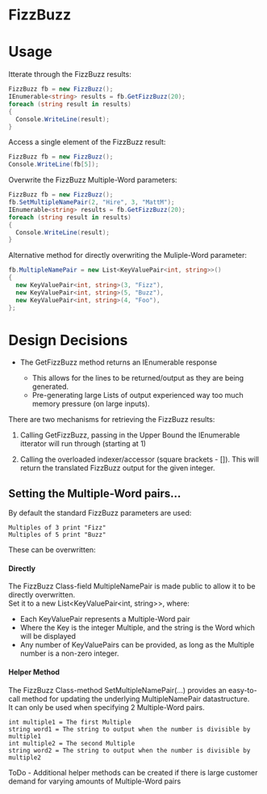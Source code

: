 # FizzBuzz

# Usage
Itterate through the FizzBuzz results:
```c#
FizzBuzz fb = new FizzBuzz();
IEnumerable<string> results = fb.GetFizzBuzz(20);
foreach (string result in results)
{
  Console.WriteLine(result);
}
```
Access a single element of the FizzBuzz result:
```c#
FizzBuzz fb = new FizzBuzz();
Console.WriteLine(fb[5]);
```
Overwrite the FizzBuzz Multiple-Word parameters:
```c#
FizzBuzz fb = new FizzBuzz();
fb.SetMultipleNamePair(2, "Hire", 3, "MattM");
IEnumerable<string> results = fb.GetFizzBuzz(20);
foreach (string result in results)
{
  Console.WriteLine(result);
}
```
Alternative method for directly overwriting the Muliple-Word parameter:
```c#
fb.MultipleNamePair = new List<KeyValuePair<int, string>>()
{
  new KeyValuePair<int, string>(3, "Fizz"),
  new KeyValuePair<int, string>(5, "Buzz"),
  new KeyValuePair<int, string>(4, "Foo"),
};
```

# Design Decisions
* The GetFizzBuzz method returns an IEnumerable<string> response
  * This allows for the lines to be returned/output as they are being generated.
  * Pre-generating large Lists of output experienced way too much memory pressure (on large inputs).

There are two mechanisms for retrieving the FizzBuzz results:

1. Calling GetFizzBuzz, passing in the Upper Bound the IEnumerable itterator will run through (starting at 1)

2. Calling the overloaded indexer/accessor (square brackets - []).  This will return the translated FizzBuzz output for the given integer.

## Setting the Multiple-Word pairs...
By default the standard FizzBuzz parameters are used:
```
Multiples of 3 print "Fizz"
Multiples of 5 print "Buzz"
```
These can be overwritten:
#### Directly
The FizzBuzz Class-field MultipleNamePair is made public to allow it to be directly overwritten.  
Set it to a new List<KeyValuePair<int, string>>,   where:  
* Each KeyValuePair represents a Multiple-Word pair
* Where the Key is the integer Multiple, and the string is the Word which will be displayed
* Any number of KeyValuePairs can be provided, as long as the Multiple number is a non-zero integer.

#### Helper Method
The FizzBuzz Class-method SetMultipleNamePair(...) provides an easy-to-call method for updating the underlying MultipleNamePair datastructure.  
It can only be used when specifying 2 Multiple-Word pairs.  
```
int multiple1 = The first Multiple
string word1 = The string to output when the number is divisible by multiple1
int multiple2 = The second Multiple
string word2 = The string to output when the number is divisible by multiple2
```
ToDo - Additional helper methods can be created if there is large customer demand for varying amounts of Multiple-Word pairs
